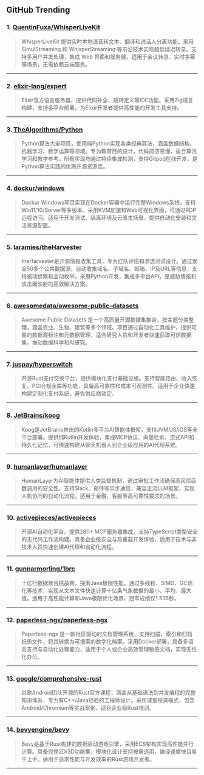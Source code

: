 ## GitHub Trending


### 1. [QuentinFuxa/WhisperLiveKit](https://github.com/QuentinFuxa/WhisperLiveKit)
> WhisperLiveKit 提供实时本地语音转文本、翻译和说话人分离功能，采用 SimulStreaming 和 WhisperStreaming 等前沿技术实现超低延迟转录。支持多用户并发处理，集成 Web 界面和服务器，适用于会议转录、实时字幕等场景，无需依赖云端服务。
---

### 2. [elixir-lang/expert](https://github.com/elixir-lang/expert)
> Elixir官方语言服务器，提供代码补全、跳转定义等IDE功能。采用Zig语言构建，支持多平台部署，为Elixir开发者提供高性能的开发工具支持。
---

### 3. [TheAlgorithms/Python](https://github.com/TheAlgorithms/Python)
> Python算法大全项目，使用纯Python实现各类经典算法，涵盖数据结构、机器学习、数学运算等领域。专为教育目的设计，代码简洁易懂，适合算法学习和教学参考。所有实现均通过持续集成检测，支持Gitpod在线开发，是Python算法实践的优质开源资源库。
---

### 4. [dockur/windows](https://github.com/dockur/windows)
> Dockur Windows项目实现在Docker容器中运行完整Windows系统，支持Win11/10/Server等多版本。采用KVM加速和Web可视化界面，可通过RDP远程访问。适用于开发测试、隔离环境及云原生场景，提供自动化安装和灵活资源配置。
---

### 5. [laramies/theHarvester](https://github.com/laramies/theHarvester)
> theHarvester是开源情报收集工具，专为红队评估和渗透测试设计。通过聚合50多个公共数据源，自动收集域名、子域名、邮箱、IP及URL等信息，支持被动侦察和主动枚举。采用Python开发，集成多平台API，是威胁情报和攻击面映射的高效解决方案。
---

### 6. [awesomedata/awesome-public-datasets](https://github.com/awesomedata/awesome-public-datasets)
> Awesome Public Datasets 是一个高质量开源数据集集合，按主题分类整理，涵盖农业、生物、建筑等多个领域。项目通过自动化工具维护，提供可靠的数据源标注和元数据管理，适合研究人员和开发者快速获取可信数据集，推动数据科学和AI研究。
---

### 7. [juspay/hyperswitch](https://github.com/juspay/hyperswitch)
> 开源Rust支付交换平台，提供模块化支付基础设施。支持智能路由、收入恢复、PCI合规金库等功能，具备高可靠性和成本可观测性。适用于企业快速构建定制化支付系统，避免供应商锁定。
---

### 8. [JetBrains/koog](https://github.com/JetBrains/koog)
> Koog是JetBrains推出的Kotlin多平台AI智能体框架，支持JVM/JS/iOS等全平台部署。提供纯Kotlin开发体验，集成MCP协议、向量检索、流式API和持久化记忆，可快速构建从聊天机器人到企业级应用的AI代理系统。
---

### 9. [humanlayer/humanlayer](https://github.com/humanlayer/humanlayer)
> HumanLayer为AI智能体提供人类监督机制，通过审批工作流确保高风险函数调用的安全性。支持Slack、邮件等异步通信，兼容主流LLM框架，实现人机协同的自动化流程，适用于金融、客服等高可靠性要求的场景。
---

### 10. [activepieces/activepieces](https://github.com/activepieces/activepieces)
> 开源AI自动化平台，提供280+ MCP服务器集成，支持TypeScript类型安全的无代码工作流构建。具备企业级安全与热重载开发体验，适用于技术与非技术人员快速创建AI代理和自动化流程。
---

### 11. [gunnarmorling/1brc](https://github.com/gunnarmorling/1brc)
> 十亿行数据聚合挑战赛，探索Java极限性能。通过多线程、SIMD、GC优化等技术，实现从文本文件快速计算十亿条气象数据的最小、平均、最大值。适用于高性能计算和Java极限优化场景，冠军成绩仅1.535秒。
---

### 12. [paperless-ngx/paperless-ngx](https://github.com/paperless-ngx/paperless-ngx)
> Paperless-ngx 是一款社区驱动的文档管理系统，支持扫描、索引和归档纸质文件，将其转换为可搜索的数字化档案。采用Docker部署，具备多语言支持与自动化处理能力，适用于个人或企业高效管理敏感文档，实现无纸化办公。
---

### 13. [google/comprehensive-rust](https://github.com/google/comprehensive-rust)
> 谷歌Android团队开源的Rust官方课程，涵盖从基础语法到并发编程的完整知识体系，专为有C++/Java经验的工程师设计。采用课堂授课模式，包含Android/Chromium等实战案例，适合企业级Rust培训。
---

### 14. [bevyengine/bevy](https://github.com/bevyengine/bevy)
> Bevy是基于Rust构建的数据驱动游戏引擎，采用ECS架构实现高性能并行计算。具备完整2D/3D功能集，模块化设计支持按需选用，编译速度快且易于上手。适用于追求性能与开发效率的Rust游戏开发者。
---
